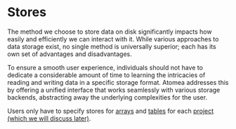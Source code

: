 # Stores

The method we choose to store data on disk significantly impacts how easily and efficiently we can interact with it.
While various approaches to data storage exist, no single method is universally superior; each has its own set of advantages and disadvantages.

To ensure a smooth user experience, individuals should not have to dedicate a considerable amount of time to learning the intricacies of reading and writing data in a specific storage format.
Atomea addresses this by offering a unified interface that works seamlessly with various storage backends, abstracting away the underlying complexities for the user.

Users only have to specify stores for [arrays](/stores/arrays/) and [tables](/stores/tables/) for each [project (which we will discuss later)](/containers/levels/project/).
